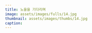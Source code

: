```yaml
---
title: 노을을 기다리며
image: assets/images/fulls/14.jpg
thumbnail: assets/images/thumbs/14.jpg
caption:
---
```

